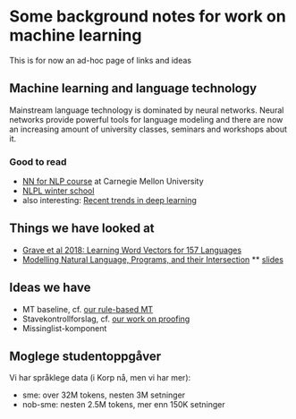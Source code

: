 # Some background notes for work on machine learning

This is for now an ad-hoc page of links and ideas

## Machine learning and language technology

Mainstream language technology is dominated by neural networks.
Neural networks provide powerful tools for language modeling and there are now an increasing amount of university classes, seminars and workshops about it.

### Good to read

- [NN for NLP course](https://phontron.com/class/nn4nlp2019/description.html) at Carnegie Mellon University
- [NLPL winter school](http://wiki.nlpl.eu/index.php/Community/training)
- also interesting: [Recent trends in deep learning](https://arxiv.org/pdf/1708.02709.pdf)

## Things we have looked at

- [Grave et al 2018: Learning Word Vectors for 157 Languages](https://arxiv.org/abs/1802.06893)
- [Modelling Natural Language, Programs, and their Intersection](https://www.aclweb.org/anthology/N18-6001)
  \*\* [slides](naacl18tutorial.pdf)

## Ideas we have

- MT baseline, cf. [our rule-based MT](../mt/index.html)
- Stavekontrollforslag, cf. [our work on proofing](../proof/index.html)
- Missinglist-komponent

## Moglege studentoppgåver

Vi har språklege data (i Korp nå, men vi har mer):

- sme: over 32M tokens, nesten 3M setninger
- nob-sme: nesten 2.5M tokens, mer enn 150K setninger
